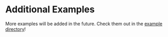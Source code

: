 # Additional Examples

More examples will be added in the future. Check them out in the [example directory](https://github.com/Guernsey-Creative/screenplay-js/tree/main/examples)!